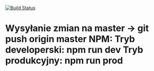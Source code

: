 [![Build Status](https://travis-ci.org/Automattic/_s.svg?branch=master)](https://travis-ci.org/Automattic/_s)

Wysyłanie zmian na master -> git push origin master
NPM:
Tryb developerski: npm run dev
Tryb produkcyjny: npm run prod
===